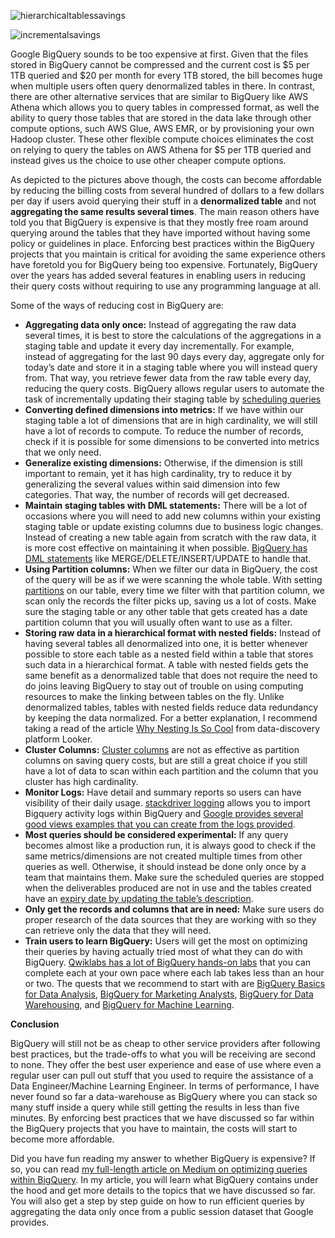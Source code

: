 ![hierarchicaltablessavings](https://user-images.githubusercontent.com/12673581/60295407-37910980-9956-11e9-8342-9cccbea1dbe0.png)

![incrementalsavings](https://user-images.githubusercontent.com/12673581/60295439-45468f00-9956-11e9-8439-db278ed6176f.png)

Google BigQuery sounds to be too expensive at first. Given that the files stored in BigQuery cannot be compressed and the current cost is $5 per 1TB queried and $20 per month for every 1TB stored, the bill becomes huge when multiple users often query denormalized tables in there. In contrast, there are other alternative services that are similar to BigQuery like AWS Athena which allows you to query tables in compressed format, as well the ability to query those tables that are stored in the data lake through other compute options, such AWS Glue, AWS EMR, or by provisioning your own Hadoop cluster. These other flexible compute choices eliminates the cost on relying to query the tables on AWS Athena for $5 per 1TB queried and instead gives us the choice to use other cheaper compute options.

As depicted to the pictures above though, the costs can become affordable by reducing the billing costs from several hundred of dollars to a few dollars per day if users avoid querying their stuff in a **denormalized table** and not **aggregating the same results several times**. The main reason others have told you that BigQuery is expensive is that they mostly free roam around querying around the tables that they have imported without having some policy or guidelines in place. Enforcing best practices within the BigQuery projects that you maintain is critical for avoiding the same experience others have foretold you for BigQuery being too expensive. Fortunately, BigQuery over the years has added several features in enabling users in reducing their query costs without requiring to use any programming language at all.

Some of the ways of reducing cost in BigQuery are:

* **Aggregating data only once:** Instead of aggregating the raw data several times, it is best to store the calculations of the aggregations in a staging table and update it every day incrementally. For example, instead of aggregating for the last 90 days every day, aggregate only for today’s date and store it in a staging table where you will instead query from. That way, you retrieve fewer data from the raw table every day, reducing the query costs. BigQuery allows regular users to automate the task of incrementally updating their staging table by [scheduling queries](https://cloud.google.com/bigquery/docs/scheduling-queries)
* **Converting defined dimensions into metrics:** If we have within our staging table a lot of dimensions that are in high cardinality, we will still have a lot of records to compute. To reduce the number of records, check if it is possible for some dimensions to be converted into metrics that we only need.
* **Generalize existing dimensions:** Otherwise, if the dimension is still important to remain, yet it has high cardinality, try to reduce it by generalizing the several values within said dimension into few categories. That way, the number of records will get decreased.
* **Maintain staging tables with DML statements:** There will be a lot of occasions where you will need to add new columns within your existing staging table or update existing columns due to business logic changes. Instead of creating a new table again from scratch with the raw data, it is more cost effective on maintaining it when possible. [BigQuery has DML statements](https://cloud.google.com/bigquery/docs/reference/standard-sql/dml-syntax) like MERGE/DELETE/INSERT/UPDATE to handle that.
* **Using Partition columns:** When we filter our data in BigQuery, the cost of the query will be as if we were scanning the whole table. With setting [partitions](https://cloud.google.com/bigquery/docs/partitioned-tables) on our table, every time we filter with that partition column, we scan only the records the filter picks up, saving us a lot of costs. Make sure the staging table or any other table that gets created has a date partition column that you will usually often want to use as a filter.
* **Storing raw data in a hierarchical format with nested fields:** Instead of having several tables all denormalized into one, it is better whenever possible to store each table as a nested field within a table that stores such data in a hierarchical format. A table with nested fields gets the same benefit as a denormalized table that does not require the need to do joins leaving BigQuery to stay out of trouble on using computing resources to make the linking between tables on the fly. Unlike denormalized tables, tables with nested fields reduce data redundancy by keeping the data normalized. For a better explanation, I recommend taking a read of the article [Why Nesting Is So Cool](https://looker.com/blog/why-nesting-is-so-cool) from data-discovery platform Looker.
* **Cluster Columns:** [Cluster columns](https://cloud.google.com/bigquery/docs/clustered-tables) are not as effective as partition columns on saving query costs, but are still a great choice if you still have a lot of data to scan within each partition and the column that you cluster has high cardinality.
* **Monitor Logs:** Have detail and summary reports so users can have visibility of their daily usage. [stackdriver logging](https://cloud.google.com/logging/docs/) allows you to import Bigquery activity logs within BigQuery and [Google provides several good views examples that you can create from the logs provided](https://cloud.google.com/bigquery/docs/reference/auditlogs/#querying-exported-logs).
* **Most queries should be considered experimental:** If any query becomes almost like a production run, it is always good to check if the same metrics/dimensions are not created multiple times from other queries as well. Otherwise, it should instead be done only once by a team that maintains them. Make sure the scheduled queries are stopped when the deliverables produced are not in use and the tables created have an [expiry date by updating the table’s description](https://cloud.google.com/bigquery/docs/managing-tables#updating_a_tables_description).
* **Only get the records and columns that are in need:** Make sure users do proper research of the data sources that they are working with so they can retrieve only the data that they will need.
* **Train users to learn BigQuery:** Users will get the most on optimizing their queries by having actually tried most of what they can do with BigQuery. [Qwiklabs has a lot of BigQuery hands-on labs](https://www.qwiklabs.com/catalog?keywords=bigquery) that you can complete each at your own pace where each lab takes less than an hour or two. The quests that we recommend to start with are [BigQuery Basics for Data Analysis](https://google.qwiklabs.com/quests/69), [BigQuery for Marketing Analysts](https://google.qwiklabs.com/quests/70), [BigQuery for Data Warehousing](https://google.qwiklabs.com/quests/68), and [BigQuery for Machine Learning](https://google.qwiklabs.com/quests/71).

**Conclusion**

BigQuery will still not be as cheap to other service providers after following best practices, but the trade-offs to what you will be receiving are second to none. They offer the best user experience and ease of use where even a regular user can pull out stuff that you used to require the assistance of a Data Engineer/Machine Learning Engineer. In terms of performance, I have never found so far a data-warehouse as BigQuery where you can stack so many stuff inside a query while still getting the results in less than five minutes. By enforcing best practices that we have discussed so far within the BigQuery projects that you have to maintain, the costs will start to become more affordable.

Did you have fun reading my answer to whether BigQuery is expensive? If so, you can read [my full-length article on Medium on optimizing queries within BigQuery](https://medium.com/@SoftDevLife/optimising-queries-in-bigquery-for-beginners-971be491f1de). In my article, you will learn what BigQuery contains under the hood and get more details to the topics that we have discussed so far. You will also get a step by step guide on how to run efficient queries by aggregating the data only once from a public session dataset that Google provides.
